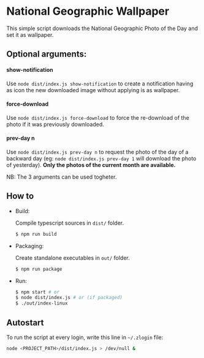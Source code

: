 # National Geographic Wallpaper

This simple script downloads the National Geographic Photo of the Day and 
set it as wallpaper.

## Optional arguments:

#### show-notification

Use `node dist/index.js show-notification` to create a notification having as 
icon the new downloaded image without applying is as wallpaper.

#### force-download

Use `node dist/index.js force-download` to force the re-download of the photo if 
it was previously downloaded.

#### prev-day n

Use `node dist/index.js prev-day n` to request the photo of the day of a backward day
(eg: `node dist/index.js prev-day 1` will download the photo of yesterday).
__Only the photos of the current month are available.__

NB: The 3 arguments can be used togheter.

## How to

- Build:

  Compile typescript sources in `dist/` folder.
  ``` bash
  $ npm run build
  ```

- Packaging:
  
  Create standalone executables in `out/` folder.
  ``` bash
  $ npm run package
  ```

- Run:
  ``` bash
  $ npm start # or
  $ node dist/index.js # or (if packaged)
  $ ./out/index-linux
  ```

## Autostart

To run the script at every login, write this line in `~/.zlogin` file:
``` bash
node <PROJECT_PATH>/dist/index.js > /dev/null &
```
